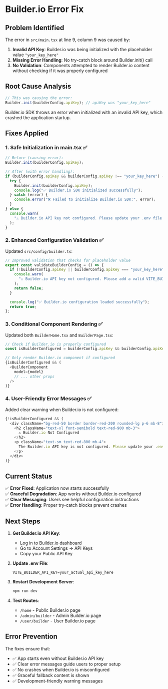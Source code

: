 # Builder.io Error Fix

## Problem Identified

The error in `src/main.tsx` at line 9, column 9 was caused by:

1. **Invalid API Key**: Builder.io was being initialized with the placeholder value `"your_key_here"`
2. **Missing Error Handling**: No try-catch block around Builder.init() call
3. **No Validation**: Components attempted to render Builder.io content without checking if it was properly configured

## Root Cause Analysis

```typescript
// This was causing the error:
Builder.init(builderConfig.apiKey); // apiKey was "your_key_here"
```

Builder.io SDK throws an error when initialized with an invalid API key, which crashed the application startup.

## Fixes Applied

### 1. **Safe Initialization in main.tsx** ✅

```typescript
// Before (causing error):
Builder.init(builderConfig.apiKey);

// After (with error handling):
if (builderConfig.apiKey && builderConfig.apiKey !== "your_key_here") {
  try {
    Builder.init(builderConfig.apiKey);
    console.log("✅ Builder.io SDK initialized successfully");
  } catch (error) {
    console.error("❌ Failed to initialize Builder.io SDK:", error);
  }
} else {
  console.warn(
    "⚠️ Builder.io API key not configured. Please update your .env file with a valid API key.",
  );
}
```

### 2. **Enhanced Configuration Validation** ✅

Updated `src/config/builder.ts`:

```typescript
// Improved validation that checks for placeholder value
export const validateBuilderConfig = () => {
  if (!builderConfig.apiKey || builderConfig.apiKey === "your_key_here") {
    console.warn(
      "⚠️ Builder.io API key not configured. Please add a valid VITE_BUILDER_API_KEY or REACT_APP_BUILDER_API_KEY to your .env file.",
    );
    return false;
  }

  console.log("✅ Builder.io configuration loaded successfully");
  return true;
};
```

### 3. **Conditional Component Rendering** ✅

Updated both `BuilderHome.tsx` and `BuilderPage.tsx`:

```typescript
// Check if Builder.io is properly configured
const isBuilderConfigured = builderConfig.apiKey && builderConfig.apiKey !== "your_key_here";

// Only render Builder.io component if configured
{isBuilderConfigured && (
  <BuilderComponent
    model={model}
    // ... other props
  />
)}
```

### 4. **User-Friendly Error Messages** ✅

Added clear warning when Builder.io is not configured:

```typescript
{!isBuilderConfigured && (
  <div className="bg-red-50 border border-red-200 rounded-lg p-6 mb-8">
    <h2 className="text-xl font-semibold text-red-900 mb-3">
      ⚠️ Builder.io Not Configured
    </h2>
    <p className="text-sm text-red-800 mb-4">
      The Builder.io API key is not configured. Please update your .env file with a valid API key.
    </p>
  </div>
)}
```

## Current Status

✅ **Error Fixed**: Application now starts successfully  
✅ **Graceful Degradation**: App works without Builder.io configured  
✅ **Clear Messaging**: Users see helpful configuration instructions  
✅ **Error Handling**: Proper try-catch blocks prevent crashes

## Next Steps

1. **Get Builder.io API Key**:

   - Log in to Builder.io dashboard
   - Go to Account Settings → API Keys
   - Copy your Public API Key

2. **Update .env File**:

   ```env
   VITE_BUILDER_API_KEY=your_actual_api_key_here
   ```

3. **Restart Development Server**:

   ```bash
   npm run dev
   ```

4. **Test Routes**:
   - `/home` - Public Builder.io page
   - `/admin/builder` - Admin Builder.io page
   - `/user/builder` - User Builder.io page

## Error Prevention

The fixes ensure that:

- ✅ App starts even without Builder.io API key
- ✅ Clear error messages guide users to proper setup
- ✅ No crashes when Builder.io is misconfigured
- ✅ Graceful fallback content is shown
- ✅ Development-friendly warning messages

